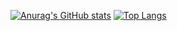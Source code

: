 [![Anurag's GitHub stats](https://github-readme-stats.vercel.app/api?username=shuaichengya)](https://github.com/anuraghazra/github-readme-stats)
[![Top Langs](https://github-readme-stats.vercel.app/api/top-langs/?username=shuaichengya)](https://github.com/anuraghazra/github-readme-stats)
